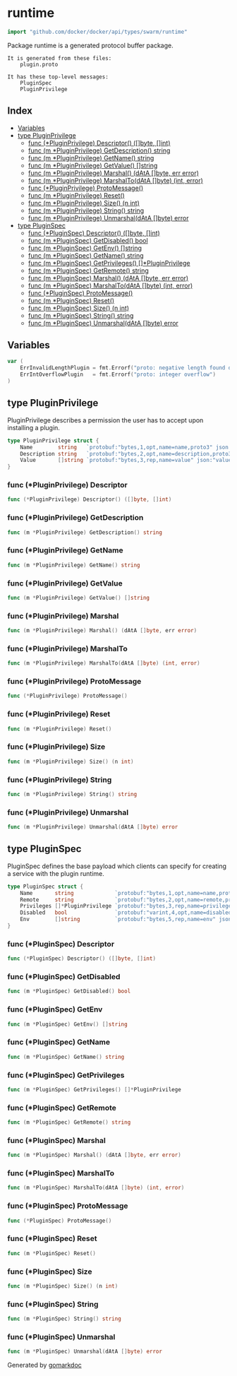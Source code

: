 <!-- Code generated by gomarkdoc. DO NOT EDIT -->

# runtime

```go
import "github.com/docker/docker/api/types/swarm/runtime"
```

Package runtime is a generated protocol buffer package.

```
It is generated from these files:
	plugin.proto

It has these top-level messages:
	PluginSpec
	PluginPrivilege
```

## Index

- [Variables](<#variables>)
- [type PluginPrivilege](<#type-pluginprivilege>)
  - [func (*PluginPrivilege) Descriptor() ([]byte, []int)](<#func-pluginprivilege-descriptor>)
  - [func (m *PluginPrivilege) GetDescription() string](<#func-pluginprivilege-getdescription>)
  - [func (m *PluginPrivilege) GetName() string](<#func-pluginprivilege-getname>)
  - [func (m *PluginPrivilege) GetValue() []string](<#func-pluginprivilege-getvalue>)
  - [func (m *PluginPrivilege) Marshal() (dAtA []byte, err error)](<#func-pluginprivilege-marshal>)
  - [func (m *PluginPrivilege) MarshalTo(dAtA []byte) (int, error)](<#func-pluginprivilege-marshalto>)
  - [func (*PluginPrivilege) ProtoMessage()](<#func-pluginprivilege-protomessage>)
  - [func (m *PluginPrivilege) Reset()](<#func-pluginprivilege-reset>)
  - [func (m *PluginPrivilege) Size() (n int)](<#func-pluginprivilege-size>)
  - [func (m *PluginPrivilege) String() string](<#func-pluginprivilege-string>)
  - [func (m *PluginPrivilege) Unmarshal(dAtA []byte) error](<#func-pluginprivilege-unmarshal>)
- [type PluginSpec](<#type-pluginspec>)
  - [func (*PluginSpec) Descriptor() ([]byte, []int)](<#func-pluginspec-descriptor>)
  - [func (m *PluginSpec) GetDisabled() bool](<#func-pluginspec-getdisabled>)
  - [func (m *PluginSpec) GetEnv() []string](<#func-pluginspec-getenv>)
  - [func (m *PluginSpec) GetName() string](<#func-pluginspec-getname>)
  - [func (m *PluginSpec) GetPrivileges() []*PluginPrivilege](<#func-pluginspec-getprivileges>)
  - [func (m *PluginSpec) GetRemote() string](<#func-pluginspec-getremote>)
  - [func (m *PluginSpec) Marshal() (dAtA []byte, err error)](<#func-pluginspec-marshal>)
  - [func (m *PluginSpec) MarshalTo(dAtA []byte) (int, error)](<#func-pluginspec-marshalto>)
  - [func (*PluginSpec) ProtoMessage()](<#func-pluginspec-protomessage>)
  - [func (m *PluginSpec) Reset()](<#func-pluginspec-reset>)
  - [func (m *PluginSpec) Size() (n int)](<#func-pluginspec-size>)
  - [func (m *PluginSpec) String() string](<#func-pluginspec-string>)
  - [func (m *PluginSpec) Unmarshal(dAtA []byte) error](<#func-pluginspec-unmarshal>)


## Variables

```go
var (
    ErrInvalidLengthPlugin = fmt.Errorf("proto: negative length found during unmarshaling")
    ErrIntOverflowPlugin   = fmt.Errorf("proto: integer overflow")
)
```

## type PluginPrivilege

PluginPrivilege describes a permission the user has to accept upon installing a plugin.

```go
type PluginPrivilege struct {
    Name        string   `protobuf:"bytes,1,opt,name=name,proto3" json:"name,omitempty"`
    Description string   `protobuf:"bytes,2,opt,name=description,proto3" json:"description,omitempty"`
    Value       []string `protobuf:"bytes,3,rep,name=value" json:"value,omitempty"`
}
```

### func \(\*PluginPrivilege\) Descriptor

```go
func (*PluginPrivilege) Descriptor() ([]byte, []int)
```

### func \(\*PluginPrivilege\) GetDescription

```go
func (m *PluginPrivilege) GetDescription() string
```

### func \(\*PluginPrivilege\) GetName

```go
func (m *PluginPrivilege) GetName() string
```

### func \(\*PluginPrivilege\) GetValue

```go
func (m *PluginPrivilege) GetValue() []string
```

### func \(\*PluginPrivilege\) Marshal

```go
func (m *PluginPrivilege) Marshal() (dAtA []byte, err error)
```

### func \(\*PluginPrivilege\) MarshalTo

```go
func (m *PluginPrivilege) MarshalTo(dAtA []byte) (int, error)
```

### func \(\*PluginPrivilege\) ProtoMessage

```go
func (*PluginPrivilege) ProtoMessage()
```

### func \(\*PluginPrivilege\) Reset

```go
func (m *PluginPrivilege) Reset()
```

### func \(\*PluginPrivilege\) Size

```go
func (m *PluginPrivilege) Size() (n int)
```

### func \(\*PluginPrivilege\) String

```go
func (m *PluginPrivilege) String() string
```

### func \(\*PluginPrivilege\) Unmarshal

```go
func (m *PluginPrivilege) Unmarshal(dAtA []byte) error
```

## type PluginSpec

PluginSpec defines the base payload which clients can specify for creating a service with the plugin runtime.

```go
type PluginSpec struct {
    Name       string             `protobuf:"bytes,1,opt,name=name,proto3" json:"name,omitempty"`
    Remote     string             `protobuf:"bytes,2,opt,name=remote,proto3" json:"remote,omitempty"`
    Privileges []*PluginPrivilege `protobuf:"bytes,3,rep,name=privileges" json:"privileges,omitempty"`
    Disabled   bool               `protobuf:"varint,4,opt,name=disabled,proto3" json:"disabled,omitempty"`
    Env        []string           `protobuf:"bytes,5,rep,name=env" json:"env,omitempty"`
}
```

### func \(\*PluginSpec\) Descriptor

```go
func (*PluginSpec) Descriptor() ([]byte, []int)
```

### func \(\*PluginSpec\) GetDisabled

```go
func (m *PluginSpec) GetDisabled() bool
```

### func \(\*PluginSpec\) GetEnv

```go
func (m *PluginSpec) GetEnv() []string
```

### func \(\*PluginSpec\) GetName

```go
func (m *PluginSpec) GetName() string
```

### func \(\*PluginSpec\) GetPrivileges

```go
func (m *PluginSpec) GetPrivileges() []*PluginPrivilege
```

### func \(\*PluginSpec\) GetRemote

```go
func (m *PluginSpec) GetRemote() string
```

### func \(\*PluginSpec\) Marshal

```go
func (m *PluginSpec) Marshal() (dAtA []byte, err error)
```

### func \(\*PluginSpec\) MarshalTo

```go
func (m *PluginSpec) MarshalTo(dAtA []byte) (int, error)
```

### func \(\*PluginSpec\) ProtoMessage

```go
func (*PluginSpec) ProtoMessage()
```

### func \(\*PluginSpec\) Reset

```go
func (m *PluginSpec) Reset()
```

### func \(\*PluginSpec\) Size

```go
func (m *PluginSpec) Size() (n int)
```

### func \(\*PluginSpec\) String

```go
func (m *PluginSpec) String() string
```

### func \(\*PluginSpec\) Unmarshal

```go
func (m *PluginSpec) Unmarshal(dAtA []byte) error
```



Generated by [gomarkdoc](<https://github.com/princjef/gomarkdoc>)

